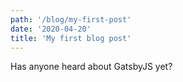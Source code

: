 ```yaml
---
path: '/blog/my-first-post'
date: '2020-04-20'
title: 'My first blog post'
---
```


Has anyone heard about GatsbyJS yet?
